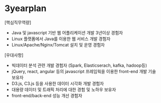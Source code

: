 # 3yearplan

[핵심직무역량]
  - Java 및 javascript 기반 웹 어플리케이션 개발 3년이상 경험자
  - Linux 플랫폼에서 Java를 이용한 웹 서비스 개발 경험자
  - Linux/Apache/Nginx/Tomcat 설치 및 운영 경험자

[우대사항]
  - 빅데이터 분석 관련 개발 경험자 (Spark, Elasticserach, kafka, hadoop등)
  - jQuery, react, angular 등의 javascript 프레임웍을 이용한 front-end 개발 기술 보유자
  - D3.js, C3.js 등을 사용한 데이터 시각화 개발 경험자
  - 대용량 데이터 및 트래픽 처리에 대한 경험 및 노하우 보유자
  - front-end/back-end 성능 개선 경험자
